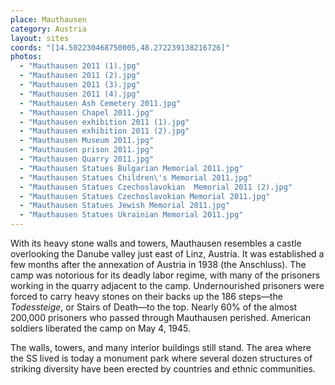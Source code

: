 ```yaml
---
place: Mauthausen
category: Austria
layout: sites
coords: "[14.502230468750005,48.272239138216726]"
photos:
  - "Mauthausen 2011 (1).jpg"
  - "Mauthausen 2011 (2).jpg"
  - "Mauthausen 2011 (3).jpg"
  - "Mauthausen 2011 (4).jpg"
  - "Mauthausen Ash Cemetery 2011.jpg"
  - "Mauthausen Chapel 2011.jpg"
  - "Mauthausen exhibition 2011 (1).jpg"
  - "Mauthausen exhibition 2011 (2).jpg"
  - "Mauthausen Museum 2011.jpg"
  - "Mauthausen prison 2011.jpg"
  - "Mauthausen Quarry 2011.jpg"
  - "Mauthausen Statues Bulgarian Memorial 2011.jpg"
  - "Mauthausen Statues Children\'s Memorial 2011.jpg"
  - "Mauthausen Statues Czechoslavokian  Memorial 2011 (2).jpg"
  - "Mauthausen Statues Czechoslavokian Memorial 2011.jpg"
  - "Mauthausen Statues Jewish Memorial 2011.jpg"
  - "Mauthausen Statues Ukrainian Memorial 2011.jpg"
---
```

With its heavy stone walls and towers, Mauthausen resembles a castle overlooking the Danube valley just east of Linz, Austria. It was established a few months after the annexation of Austria in 1938 (the Anschluss). The camp was notorious for its deadly labor regime, with many of the prisoners working in the quarry adjacent to the camp. Undernourished prisoners were forced to carry heavy stones on their backs up the 186 steps&mdash;the *Todessteige*, or Stairs of Death&mdash;to the top. Nearly 60% of the almost 200,000 prisoners who passed through Mauthausen perished. American soldiers liberated the camp on May 4, 1945.

The walls, towers, and many interior buildings still stand. The area where the SS lived is today a monument park where several dozen structures of striking diversity have been erected by countries and ethnic communities.